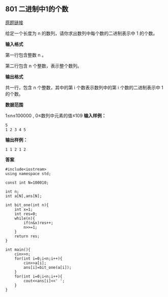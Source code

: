 ## 801 二进制中1的个数
[原题链接](https://www.acwing.com/problem/content/803/)

给定一个长度为 n
 的数列，请你求出数列中每个数的二进制表示中 1
 的个数。

**输入格式**

第一行包含整数 n
。

第二行包含 n
 个整数，表示整个数列。

**输出格式**

共一行，包含 n
 个整数，其中的第 i
 个数表示数列中的第 i
 个数的二进制表示中 1
 的个数。

**数据范围**

1≤n≤100000
,
0≤数列中元素的值≤109
**输入样例：**
```
5
1 2 3 4 5
```
**输出样例：**
```
1 1 2 1 2
```
**答案**
```
#include<iostream>
using namespace std;

const int N=100010;

int n;
int a[N],ans[N];

int bit_one(int n){
    int x=1;
    int res=0;
    while(n){
        if(n&x)res++;
        n>>=1;
    }
    return res;
}

int main(){
    cin>>n;
    for(int i=0;i<n;i++){
        cin>>a[i];
        ans[i]=bit_one(a[i]);
    }
    for(int i=0;i<n;i++){
        cout<<ans[i]<<' ';
    }
}
```
